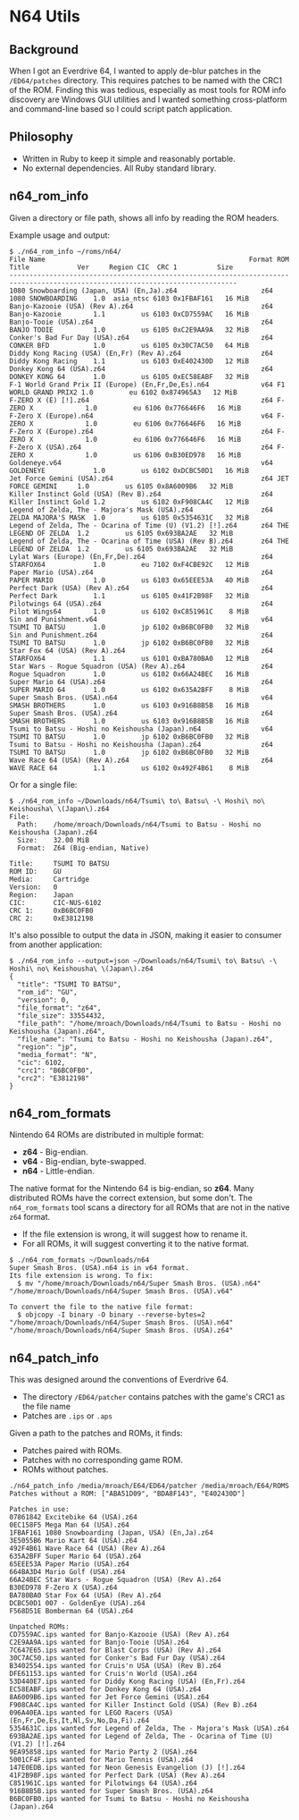 # N64 Utils

## Background

When I got an Everdrive 64, I wanted to apply de-blur patches in the `/ED64/patches` directory.
This requires patches to be named with the CRC1 of the ROM. Finding this was tedious,
especially as most tools for ROM info discovery are Windows GUI utilities and I wanted
something cross-platform and command-line based so I could script patch application.

## Philosophy

* Written in Ruby to keep it simple and reasonably portable.
* No external dependencies. All Ruby standard library.

## n64_rom_info

Given a directory or file path, shows all info by reading the ROM headers.

Example usage and output:

```
$ ./n64_rom_info ~/roms/n64/
File Name                                                   Format ROM Title            Ver     Region CIC  CRC 1          Size
-------------------------------------------------------------------------------------------------------------------------------
1080 Snowboarding (Japan, USA) (En,Ja).z64                     z64 1080 SNOWBOARDING    1.0  asia_ntsc 6103 0x1FBAF161   16 MiB
Banjo-Kazooie (USA) (Rev A).z64                                z64 Banjo-Kazooie        1.1         us 6103 0xCD7559AC   16 MiB
Banjo-Tooie (USA).z64                                          z64 BANJO TOOIE          1.0         us 6105 0xC2E9AA9A   32 MiB
Conker's Bad Fur Day (USA).z64                                 z64 CONKER BFD           1.0         us 6105 0x30C7AC50   64 MiB
Diddy Kong Racing (USA) (En,Fr) (Rev A).z64                    z64 Diddy Kong Racing    1.1         us 6103 0xE402430D   12 MiB
Donkey Kong 64 (USA).z64                                       z64 DONKEY KONG 64       1.0         us 6105 0xEC58EABF   32 MiB
F-1 World Grand Prix II (Europe) (En,Fr,De,Es).n64             v64 F1 WORLD GRAND PRIX2 1.0         eu 6102 0x874965A3   12 MiB
F-ZERO X (E) [!].z64                                           z64 F-ZERO X             1.0         eu 6106 0x776646F6   16 MiB
F-Zero X (Europe).n64                                          v64 F-ZERO X             1.0         eu 6106 0x776646F6   16 MiB
F-Zero X (Europe).z64                                          z64 F-ZERO X             1.0         eu 6106 0x776646F6   16 MiB
F-Zero X (USA).z64                                             z64 F-ZERO X             1.0         us 6106 0xB30ED978   16 MiB
Goldeneye.v64                                                  v64 GOLDENEYE            1.0         us 6102 0xDCBC50D1   16 MiB
Jet Force Gemini (USA).z64                                     z64 JET FORCE GEMINI     1.0         us 6105 0x8A6009B6   32 MiB
Killer Instinct Gold (USA) (Rev B).z64                         z64 Killer Instinct Gold 1.2         us 6102 0xF908CA4C   12 MiB
Legend of Zelda, The - Majora's Mask (USA).z64                 z64 ZELDA MAJORA'S MASK  1.0         us 6105 0x5354631C   32 MiB
Legend of Zelda, The - Ocarina of Time (U) (V1.2) [!].z64      z64 THE LEGEND OF ZELDA  1.2         us 6105 0x693BA2AE   32 MiB
Legend of Zelda, The - Ocarina of Time (USA) (Rev B).z64       z64 THE LEGEND OF ZELDA  1.2         us 6105 0x693BA2AE   32 MiB
Lylat Wars (Europe) (En,Fr,De).z64                             z64 STARFOX64            1.0         eu 7102 0xF4CBE92C   12 MiB
Paper Mario (USA).z64                                          z64 PAPER MARIO          1.0         us 6103 0x65EEE53A   40 MiB
Perfect Dark (USA) (Rev A).z64                                 z64 Perfect Dark         1.1         us 6105 0x41F2B98F   32 MiB
Pilotwings 64 (USA).z64                                        z64 Pilot Wings64        1.0         us 6102 0xC851961C    8 MiB
Sin and Punishment.v64                                         v64 TSUMI TO BATSU       1.0         jp 6102 0xB6BC0FB0   32 MiB
Sin and Punishment.z64                                         z64 TSUMI TO BATSU       1.0         jp 6102 0xB6BC0FB0   32 MiB
Star Fox 64 (USA) (Rev A).z64                                  z64 STARFOX64            1.1         us 6101 0xBA780BA0   12 MiB
Star Wars - Rogue Squadron (USA) (Rev A).z64                   z64 Rogue Squadron       1.0         us 6102 0x66A24BEC   16 MiB
Super Mario 64 (USA).z64                                       z64 SUPER MARIO 64       1.0         us 6102 0x635A2BFF    8 MiB
Super Smash Bros. (USA).n64                                    v64 SMASH BROTHERS       1.0         us 6103 0x916B8B5B   16 MiB
Super Smash Bros. (USA).z64                                    z64 SMASH BROTHERS       1.0         us 6103 0x916B8B5B   16 MiB
Tsumi to Batsu - Hoshi no Keishousha (Japan).n64               v64 TSUMI TO BATSU       1.0         jp 6102 0xB6BC0FB0   32 MiB
Tsumi to Batsu - Hoshi no Keishousha (Japan).z64               z64 TSUMI TO BATSU       1.0         jp 6102 0xB6BC0FB0   32 MiB
Wave Race 64 (USA) (Rev A).z64                                 z64 WAVE RACE 64         1.1         us 6102 0x492F4B61    8 MiB
```

Or for a single file:

```
$ ./n64_rom_info ~/Downloads/n64/Tsumi\ to\ Batsu\ -\ Hoshi\ no\ Keishousha\ \(Japan\).z64
File:
  Path:    /home/mroach/Downloads/n64/Tsumi to Batsu - Hoshi no Keishousha (Japan).z64
  Size:    32.00 MiB
  Format:  Z64 (Big-endian, Native)

Title:     TSUMI TO BATSU
ROM ID:    GU
Media:     Cartridge
Version:   0
Region:    Japan
CIC:       CIC-NUS-6102
CRC 1:     0xB6BC0FB0
CRC 2:     0xE3812198
```

It's also possible to output the data in JSON, making it easier to consumer from another application:

```
$ ./n64_rom_info --output=json ~/Downloads/n64/Tsumi\ to\ Batsu\ -\ Hoshi\ no\ Keishousha\ \(Japan\).z64
{
  "title": "TSUMI TO BATSU",
  "rom_id": "GU",
  "version": 0,
  "file_format": "z64",
  "file_size": 33554432,
  "file_path": "/home/mroach/Downloads/n64/Tsumi to Batsu - Hoshi no Keishousha (Japan).z64",
  "file_name": "Tsumi to Batsu - Hoshi no Keishousha (Japan).z64",
  "region": "jp",
  "media_format": "N",
  "cic": 6102,
  "crc1": "B6BC0FB0",
  "crc2": "E3812198"
}
```


## n64_rom_formats

Nintendo 64 ROMs are distributed in multiple format:

* **z64** - Big-endian.
* **v64** - Big-endian, byte-swapped.
* **n64** - Little-endian.

The native format for the Nintendo 64 is big-endian, so **z64**.
Many distributed ROMs have the correct extension, but some don't.
The `n64_rom_formats` tool scans a directory for all ROMs that are not in the native `z64` format.

* If the file extension is wrong, it will suggest how to rename it.
* For all ROMs, it will suggest converting it to the native format.

```
$ ./n64_rom_formats ~/Downloads/n64
Super Smash Bros. (USA).n64 is in v64 format.
Its file extension is wrong. To fix:
  $ mv "/home/mroach/Downloads/n64/Super Smash Bros. (USA).n64" "/home/mroach/Downloads/n64/Super Smash Bros. (USA).v64"

To convert the file to the native file format:
  $ objcopy -I binary -O binary --reverse-bytes=2 "/home/mroach/Downloads/n64/Super Smash Bros. (USA).n64" "/home/mroach/Downloads/n64/Super Smash Bros. (USA).z64"
```

## n64_patch_info

This was designed around the conventions of Everdrive 64.

* The directory `/ED64/patcher` contains patches with the game's CRC1 as the file name
* Patches are `.ips` or `.aps`

Given a path to the patches and ROMs, it finds:
* Patches paired with ROMs.
* Patches with no corresponding game ROM.
* ROMs without patches.

```
./n64_patch_info /media/mroach/E64/ED64/patcher /media/mroach/E64/ROMS
Patches without a ROM: ["ABA51D09", "BDA8F143", "E402430D"]

Patches in use:
07861842 Excitebike 64 (USA).z64
0EC158F5 Mega Man 64 (USA).z64
1FBAF161 1080 Snowboarding (Japan, USA) (En,Ja).z64
3E5055B6 Mario Kart 64 (USA).z64
492F4B61 Wave Race 64 (USA) (Rev A).z64
635A2BFF Super Mario 64 (USA).z64
65EEE53A Paper Mario (USA).z64
664BA3D4 Mario Golf (USA).z64
66A24BEC Star Wars - Rogue Squadron (USA) (Rev A).z64
B30ED978 F-Zero X (USA).z64
BA780BA0 Star Fox 64 (USA) (Rev A).z64
DCBC50D1 007 - GoldenEye (USA).z64
F568D51E Bomberman 64 (USA).z64

Unpatched ROMs:
CD7559AC.ips wanted for Banjo-Kazooie (USA) (Rev A).z64
C2E9AA9A.ips wanted for Banjo-Tooie (USA).z64
7C647E65.ips wanted for Blast Corps (USA) (Rev A).z64
30C7AC50.ips wanted for Conker's Bad Fur Day (USA).z64
B3402554.ips wanted for Cruis'n USA (USA) (Rev B).z64
DFE61153.ips wanted for Cruis'n World (USA).z64
53D440E7.ips wanted for Diddy Kong Racing (USA) (En,Fr).z64
EC58EABF.ips wanted for Donkey Kong 64 (USA).z64
8A6009B6.ips wanted for Jet Force Gemini (USA).z64
F908CA4C.ips wanted for Killer Instinct Gold (USA) (Rev B).z64
096A40EA.ips wanted for LEGO Racers (USA) (En,Fr,De,Es,It,Nl,Sv,No,Da,Fi).z64
5354631C.ips wanted for Legend of Zelda, The - Majora's Mask (USA).z64
693BA2AE.ips wanted for Legend of Zelda, The - Ocarina of Time (U) (V1.2) [!].z64
9EA95858.ips wanted for Mario Party 2 (USA).z64
5001CF4F.ips wanted for Mario Tennis (USA).z64
147E0EDB.ips wanted for Neon Genesis Evangelion (J) [!].z64
41F2B98F.ips wanted for Perfect Dark (USA) (Rev A).z64
C851961C.ips wanted for Pilotwings 64 (USA).z64
916B8B5B.ips wanted for Super Smash Bros. (USA).z64
B6BC0FB0.ips wanted for Tsumi to Batsu - Hoshi no Keishousha (Japan).z64
```
